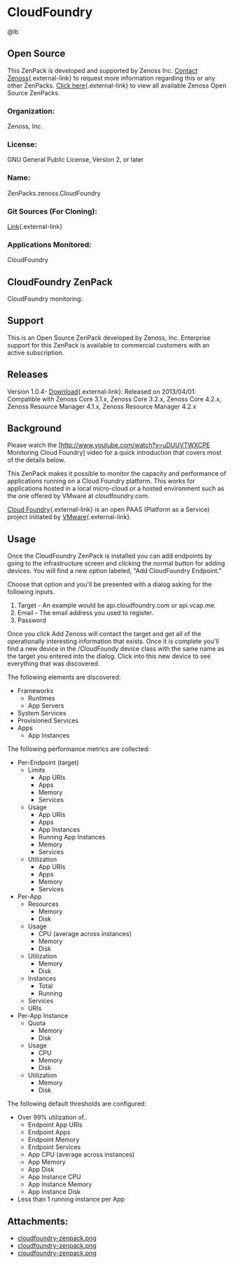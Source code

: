 # CloudFoundry

@lb[](img/zenpack-cloudfoundry-zenpack.png)

## Open Source

This ZenPack is developed and supported by Zenoss Inc. [Contact Zenoss](https://tryit.zenoss.com/zenpack-contact/){.external-link} to
request more information regarding this or any other ZenPacks. [Click here](https://zenoss.com/product/zenpacks?f%5B0%5D=im_field_zenpack_category:1091){.external-link}
to view all available Zenoss Open Source ZenPacks.

### Organization:

Zenoss, Inc.

### License:

GNU General Public License, Version 2, or later

### Name:

ZenPacks.zenoss.CloudFoundry

### Git Sources (For Cloning):

[Link](https://github.com/zenoss/ZenPacks.zenoss.CloudFoundry.git){.external-link}

### Applications Monitored:

CloudFoundry

## CloudFoundry ZenPack

CloudFoundry monitoring.

## Support

This is an Open Source ZenPack developed by Zenoss, Inc. Enterprise
support for this ZenPack is available to commercial customers with an
active subscription.

## Releases

Version 1.0.4- [Download](https://storage.googleapis.com/zenpacks/ZenPacks.zenoss.CloudFoundry/1.0.4/ZenPacks.zenoss.CloudFoundry-1.0.4.egg){.external-link}:   Released on 2013/04/01:   Compatible with Zenoss Core 3.1.x, Zenoss Core 3.2.x, Zenoss Core
    4.2.x, Zenoss Resource Manager 4.1.x, Zenoss Resource Manager 4.2.x

## Background

Please watch the \[<http://www.youtube.com/watch?v=uDUUVTWXCPE> Monitoring Cloud Foundry\] video for a quick introduction that covers
most of the details below.

This ZenPack makes it possible to monitor the capacity and performance
of applications running on a Cloud Foundry platform. This works for
applications hosted in a local micro-cloud or a hosted environment such
as the one offered by VMware at cloudfoundry.com.

[Cloud Foundry](http://www.cloudfoundry.com/){.external-link} is an open
PAAS (Platform as a Service) project initiated by
[VMware](http://www.vmware.com/){.external-link}.

## Usage

Once the CloudFoundry ZenPack is installed you can add endpoints by
going to the infrastructure screen and clicking the normal button for
adding devices. You will find a new option labeled, "Add CloudFoundry
Endpoint."

Choose that option and you'll be presented with a dialog asking for the
following inputs.

1.  Target - An example would be api.cloudfoundry.com or api.vcap.me.
2.  Email - The email address you used to register.
3.  Password

Once you click Add Zenoss will contact the target and get all of the
operationally interesting information that exists. Once it is complete
you'll find a new device in the /CloudFoundy device class with the same
name as the target you entered into the dialog. Click into this new
device to see everything that was discovered.

The following elements are discovered:

-   Frameworks
    -   Runtimes
    -   App Servers
-   System Services
-   Provisioned Services
-   Apps
    -   App Instances

The following performance metrics are collected:

-   Per-Endpoint (target)
    -   Limits
        -   App URIs
        -   Apps
        -   Memory
        -   Services
    -   Usage
        -   App URIs
        -   Apps
        -   App Instances
        -   Running App Instances
        -   Memory
        -   Services
    -   Utilization
        -   App URIs
        -   Apps
        -   Memory
        -   Services
-   Per-App
    -   Resources
        -   Memory
        -   Disk
    -   Usage
        -   CPU (average across instances)
        -   Memory
        -   Disk
    -   Utilization
        -   Memory
        -   Disk
    -   Instances
        -   Total
        -   Running
    -   Services
    -   URIs
-   Per-App Instance
    -   Quota
        -   Memory
        -   Disk
    -   Usage
        -   CPU
        -   Memory
        -   Disk
    -   Utilization
        -   Memory
        -   Disk

The following default thresholds are configured:

-   Over 99% utilization of..
    -   Endpoint App URIs
    -   Endpoint Apps
    -   Endpoint Memory
    -   Endpoint Services
    -   App CPU (average across instances)
    -   App Memory
    -   App Disk
    -   App Instance CPU
    -   App Instance Memory
    -   App Instance Disk
-   Less than 1 running instance per App

## Attachments:

-   [cloudfoundry-zenpack.png](img/zenpack-cloudfoundry-zenpack.png)
-   [cloudfoundry-zenpack.png](img/zenpack-cloudfoundry-zenpack.png)
-   [cloudfoundry-zenpack.png](img/zenpack-cloudfoundry-zenpack.png)

